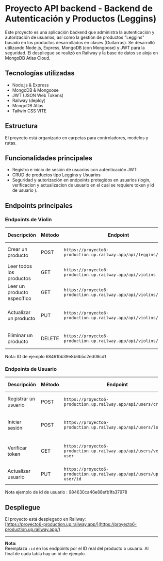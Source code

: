 # Proyecto API backend - Backend de Autenticación y Productos (Leggins)

Este proyecto es una aplicación backend que administra la autenticación y autorización de usuarios, así como la gestión de productos "Leggins" basado en los productos desarrollados en clases (Guitarras). Se desarrolló utilizando Node.js, Express, MongoDB (con Mongoose) y JWT para la seguridad. El despliegue se realizó en Railway y la base de datos se aloja en MongoDB Atlas Cloud.

## Tecnologías utilizadas

- Node.js & Express
- MongoDB & Mongoose
- JWT (JSON Web Tokens)
- Railway (deploy)
- MongoDB Atlas
- Tailwin CSS VITE

## Estructura

El proyecto está organizado en carpetas para controladores, modelos y rutas.

## Funcionalidades principales

- Registro e inicio de sesión de usuarios con autenticación JWT.
- CRUD de productos tipo Leggins y  Usuarios
- Seguridad y autorización en endpoints protegidos en usuarios (login, verificacion y actualizacion de usuario en el cual se requiere token y id de usuario ).

## Endpoints principales

### Endpoints de Violin

| Descripción                  | Método | Endpoint                                                                 | Caso de uso                                                                                   |
|----------------------------|--------|--------------------------------------------------------------------------|----------------------------------------------------------------------------------------------|
| Crear un producto          | POST   | `https://proyecto6-production.up.railway.app/api/leggins/create`                                                                                                   | Agregar un nuevo violin al catálogo.                                                         |
| Leer todos los productos   | GET    | `https://proyecto6-production.up.railway.app/api/violins`                                                           | Ver todos los violines disponibles.                                                          |
| Leer un producto específico| GET    | `https://proyecto6-production.up.railway.app/api/violins/id`                                                       | Ver detalles de un violin por su ID.                                                         |
| Actualizar un producto     | PUT    | `https://proyecto6-production.up.railway.app/api/violins/id `                                                       | Actualizar nombre o precio de un violin.                                                     |
| Eliminar un producto       | DELETE | `https://proyecto6-production.up.railway.app/api/violins/id `                                                       | Eliminar un violin del catálogo.                                                             |

Nota: ID de ejemplo 68461bb39e8b6b5c2ed08cd1
### Endpoints de Usuario

| Descripción                | Método | Endpoint                                                                 | Caso de uso                                                                                   |
|----------------------------|--------|--------------------------------------------------------------------------|----------------------------------------------------------------------------------------------|
| Registrar un usuario       | POST   | `https://proyecto6-production.up.railway.app/api/users/create`                                                      | Registrarse en la plataforma.                                                                |
| Iniciar sesión             | POST   | `https://proyecto6-production.up.railway.app/api/users/login`                                                       | Iniciar sesión y obtener token.                                                              |
| Verificar token            | GET    | `https://proyecto6-production.up.railway.app/api/users/verify-user`                                                 | Verificar sesión activa del usuario.                                                         |
| Actualizar usuario         | PUT    | `https://proyecto6-production.up.railway.app/api/users/update-user/id`                                             | Actualizar información de perfil.                                                            |


Nota ejemplo de id de usuario :  684630ca46e88efb1fa37978
## Despliegue

El proyecto está desplegado en Railway:  
[https://proyecto6-production.up.railway.app/](https://proyecto6-production.up.railway.app/)

---

**Nota:**  
Reemplaza `:id` en los endpoints por el ID real del producto o usuario. Al final de cada tabla hay un id de ejemplo.